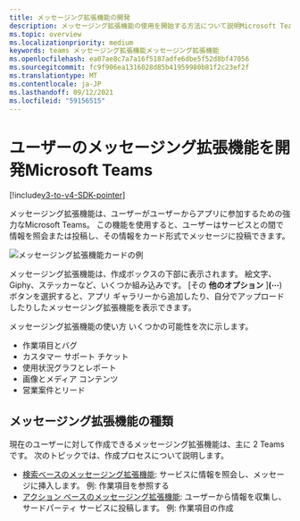 ```yaml
---
title: メッセージング拡張機能の開発
description: メッセージング拡張機能の使用を開始する方法について説明Microsoft Teams
ms.topic: overview
ms.localizationpriority: medium
keywords: teams メッセージング拡張機能メッセージング拡張機能
ms.openlocfilehash: ea07ae8c7a7a16f5187adfe6dbe5f52d8bf47056
ms.sourcegitcommit: fc9f906ea1316028d85b41959980b81f2c23ef2f
ms.translationtype: MT
ms.contentlocale: ja-JP
ms.lasthandoff: 09/12/2021
ms.locfileid: "59156515"
---
```

# <a name="develop-messaging-extensions-for-microsoft-teams"></a>ユーザーのメッセージング拡張機能を開発Microsoft Teams

[!include[v3-to-v4-SDK-pointer](~/includes/v3-to-v4-pointer-me.md)]

メッセージング拡張機能は、ユーザーがユーザーからアプリに参加するための強力なMicrosoft Teams。 この機能を使用すると、ユーザーはサービスとの間で情報を照会または投稿し、その情報をカード形式でメッセージに投稿できます。

![メッセージング拡張機能カードの例](~/assets/images/compose-extensions/ceexample.png)

メッセージング拡張機能は、作成ボックスの下部に表示されます。 絵文字、Giphy、ステッカーなど、いくつか組み込みです。 [その **他のオプション** ]**(&#8943;**) ボタンを選択すると、アプリ ギャラリーから追加したり、自分でアップロードしたりしたメッセージング拡張機能を表示できます。

メッセージング拡張機能の使い方 いくつかの可能性を次に示します。

* 作業項目とバグ
* カスタマー サポート チケット
* 使用状況グラフとレポート
* 画像とメディア コンテンツ
* 営業案件とリード

## <a name="types-of-messaging-extensions"></a>メッセージング拡張機能の種類

現在のユーザーに対して作成できるメッセージング拡張機能は、主に 2 Teamsです。 次のトピックでは、作成プロセスについて説明します。

* [検索ベースのメッセージング拡張機能](~/resources/messaging-extension-v3/search-extensions.md): サービスに情報を照会し、メッセージに挿入します。 例: 作業項目を参照する
* [アクション ベースのメッセージング拡張機能](~/resources/messaging-extension-v3/create-extensions.md): ユーザーから情報を収集し、サードパーティ サービスに投稿します。 例: 作業項目の作成
